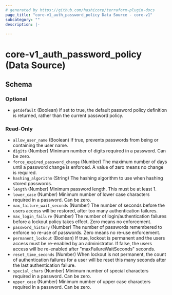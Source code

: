 ```yaml
---
# generated by https://github.com/hashicorp/terraform-plugin-docs
page_title: "core-v1_auth_password_policy Data Source - core-v1"
subcategory: ""
description: |-
  
---
```


# core-v1_auth_password_policy (Data Source)





<!-- schema generated by tfplugindocs -->
## Schema

### Optional

- `getdefault` (Boolean) if set to true, the default password policy definition is returned, rather than the current password policy.

### Read-Only

- `allow_user_name` (Boolean) If true, prevents passwords from being or containing the user name.
- `digits` (Number) Minimum number of digits required in a password. Can be zero.
- `force_expired_password_change` (Number) The maximum number of days until a password change is enforced.
A value of zero means no change is required.
- `hashing_algorithm` (String) The hashing algorithm to use when hashing stored passwords.
- `length` (Number) Minimum password length.  This must be at least 1.
- `lower_case` (Number) Minimum number of lower case characters required in a password. Can be zero.
- `max_failure_wait_seconds` (Number) The number of seconds before the users access will be restored, after too many authentication failures.
- `max_login_failure` (Number) The number of login/authentication failures before a lockout policy takes effect. Zero means no enforcement.
- `password_history` (Number) The number of passwords remembered to enforce no re-use of passwords. Zero means no re-use enforcement.
- `permanent_lockout` (Boolean) If true, lockout is permanent and the users access must be re-enabled by an administrator.
If false, the users access will be re-enabled after "maxFailureWaitSeconds" seconds.
- `reset_time_seconds` (Number) When lockout is not permanent, the count of authentication failures for a user will be reset
this many seconds after the last authentication failure.
- `special_chars` (Number) Minimum number of special characters required in a password. Can be zero.
- `upper_case` (Number) Minimum number of upper case characters required in a password. Can be zero.
